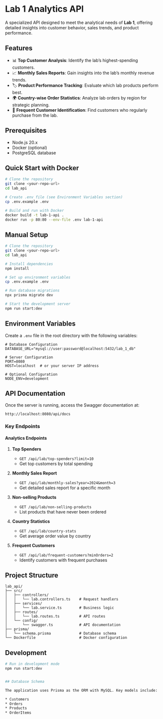 # Lab 1 Analytics API

A specialized API designed to meet the analytical needs of **Lab 1**, offering detailed insights into customer behavior, sales trends, and product performance.

## Features

- 📊 **Top Customer Analysis**: Identify the lab’s highest-spending customers.
- 📈 **Monthly Sales Reports**: Gain insights into the lab’s monthly revenue trends.
- 🏷️ **Product Performance Tracking**: Evaluate which lab products perform best.
- 🌍 **Country-wise Order Statistics**: Analyze lab orders by region for strategic planning.
- 👥 **Frequent Customer Identification**: Find customers who regularly purchase from the lab.

## Prerequisites

- Node.js 20.x
- Docker (optional)
- PostgreSQL database

## Quick Start with Docker

```bash
# Clone the repository
git clone <your-repo-url>
cd lab_api

# Create .env file (see Environment Variables section)
cp .env.example .env

# Build and run with Docker
docker build -t lab-1-api .
docker run -p 80:80 --env-file .env lab-1-api
```

## Manual Setup

```bash
# Clone the repository
git clone <your-repo-url>
cd lab_api

# Install dependencies
npm install

# Set up environment variables
cp .env.example .env

# Run database migrations
npx prisma migrate dev

# Start the development server
npm run start:dev
```

## Environment Variables

Create a `.env` file in the root directory with the following variables:

```env
# Database Configuration
DATABASE_URL="mysql://user:password@localhost:5432/lab_1_db"

# Server Configuration
PORT=8080
HOST=localhost  # or your server IP address

# Optional Configuration
NODE_ENV=development
```

## API Documentation

Once the server is running, access the Swagger documentation at:

```
http://localhost:8080/api/docs
```

### Key Endpoints

#### Analytics Endpoints

1. **Top Spenders**

    - `GET /api/lab/top-spenders?limit=10`
    - Get top customers by total spending

2. **Monthly Sales Report**

    - `GET /api/lab/monthly-sales?year=2024&month=3`
    - Get detailed sales report for a specific month

3. **Non-selling Products**

    - `GET /api/lab/non-selling-products`
    - List products that have never been ordered

4. **Country Statistics**

    - `GET /api/lab/country-stats`
    - Get average order value by country

5. **Frequent Customers**

    - `GET /api/lab/frequent-customers?minOrders=2`
    - Identify customers with frequent purchases

## Project Structure

```
lab_api/
├── src/
│   ├── controllers/
│   │   └── lab.controllers.ts    # Request handlers
│   ├── services/
│   │   └── lab.service.ts        # Business logic
│   ├── routes/
│   │   └── lab.routes.ts         # API routes
│   └── config/
│       └── swagger.ts            # API documentation
├── prisma/
│   └── schema.prisma             # Database schema
└── Dockerfile                    # Docker configuration
```

## Development

```bash
# Run in development mode
npm run start:dev


## Database Schema

The application uses Prisma as the ORM with MySQL. Key models include:

* Customers
* Orders
* Products
* OrderItems
```
